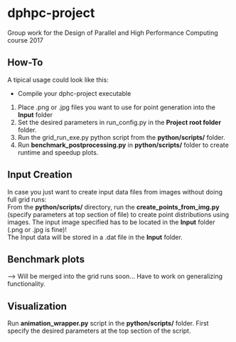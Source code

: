 # dphpc-project
Group work for the Design of Parallel and High Performance Computing course 2017  

## How-To
A tipical usage could look like this:  
- Compile your dphc-project executable
1. Place .png or .jpg files you want to use for point generation into the **Input** folder
2. Set the desired parameters in run_config.py in the **Project root folder** folder.
3. Run the grid_run_exe.py python script from the **python/scripts/** folder.
4. Run **benchmark_postprocessing.py** in **python/scripts/** folder to create runtime and speedup plots.

## Input Creation
In case you just want to create input data files from images without doing full grid runs:  
From the **python/scripts/** directory, run the **create_points_from_img.py** 
(specify parameters at top section of file) to create point distributions using images. 
The input image specified has to be located in the **Input** folder (.png or .jpg is fine)!  
The Input data will be stored in a .dat file in the **Input** folder.

## Benchmark plots
--> Will be merged into the grid runs soon... Have to work on generalizing functionality.


## Visualization
Run **animation_wrapper.py** script in the **python/scripts/** folder. 
First specify the desired parameters at the top section of the script.

